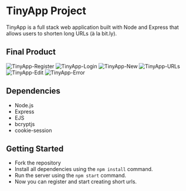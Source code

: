 # TinyApp Project

TinyApp is a full stack web application built with Node and Express that allows users to shorten long URLs (à la bit.ly).

## Final Product
![TinyApp-Register](https://user-images.githubusercontent.com/107829745/221115636-045efc86-1b8e-4d79-8151-c59afd9403c7.JPG)
![TinyApp-Login](https://user-images.githubusercontent.com/107829745/221115631-aa398fae-9205-4531-9efa-814a40a9cf11.JPG)
![TinyApp-New](https://user-images.githubusercontent.com/107829745/221115633-ec912828-3037-4f58-aedb-88eccc1cfe96.JPG)
![TinyApp-URLs](https://user-images.githubusercontent.com/107829745/221115639-1abe4a73-21b1-48fe-be4b-6f937d2c1df2.JPG)
![TinyApp-Edit](https://user-images.githubusercontent.com/107829745/221115627-29b56c02-8470-4031-9051-1e1523c80773.JPG)
![TinyApp-Error](https://user-images.githubusercontent.com/107829745/221115630-d362ce54-e9e5-4960-a94f-554c37b35fc2.JPG)


## Dependencies

- Node.js
- Express
- EJS
- bcryptjs
- cookie-session

## Getting Started

- Fork the repository
- Install all dependencies using the `npm install` command.
- Run the server using the `npm start` command.
- Now you can register and start creating short urls.
